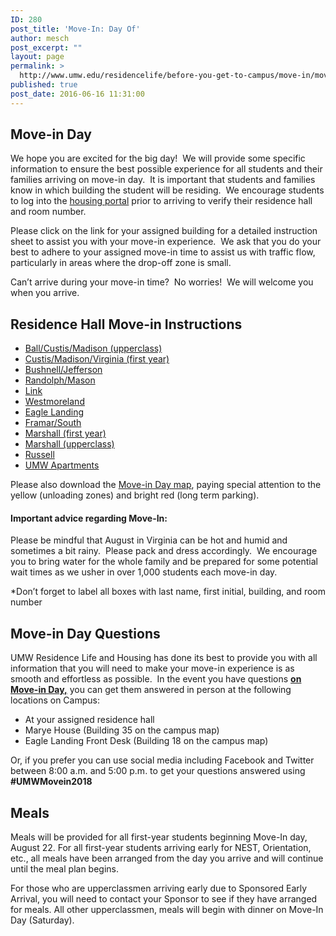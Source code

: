 ```yaml
---
ID: 280
post_title: 'Move-In: Day Of'
author: mesch
post_excerpt: ""
layout: page
permalink: >
  http://www.umw.edu/residencelife/before-you-get-to-campus/move-in/move-in-day-of/
published: true
post_date: 2016-06-16 11:31:00
---
```

<h2>Move-in Day</h2>
We hope you are excited for the big day!  We will provide some specific information to ensure the best possible experience for all students and their families arriving on move-in day.  It is important that students and families know in which building the student will be residing.  We encourage students to log into the <a href="https://umw.starrezhousing.com/starrezportal">housing portal</a> prior to arriving to verify their residence hall and room number.

Please click on the link for your assigned building for a detailed instruction sheet to assist you with your move-in experience.  We ask that you do your best to adhere to your assigned move-in time to assist us with traffic flow, particularly in areas where the drop-off zone is small.

Can’t arrive during your move-in time?  No worries!  We will welcome you when you arrive.
<h2><strong>Residence Hall Move-in Instructions</strong></h2>
<ul>
 	<li><a href="http://www.umw.edu/residencelife/wp-content/uploads/sites/30/2018/06/BallCustMadi-upperclass-webpage.pdf">Ball/Custis/Madison (upperclass)</a></li>
 	<li><a href="http://www.umw.edu/residencelife/wp-content/uploads/sites/30/2018/06/CustMadiVirg-first-year-webpage.pdf">Custis/Madison/Virginia (first year)</a></li>
 	<li><a href="http://www.umw.edu/residencelife/wp-content/uploads/sites/30/2018/06/BushJeff-webpage.pdf">Bushnell/Jefferson</a></li>
 	<li><a href="http://www.umw.edu/residencelife/wp-content/uploads/sites/30/2018/06/LinkRandMaso-webpage.pdf">Randolph/Mason</a></li>
 	<li><a href="http://www.umw.edu/residencelife/wp-content/uploads/sites/30/2018/08/Link-UC.pdf">Link</a></li>
 	<li><a href="http://www.umw.edu/residencelife/wp-content/uploads/sites/30/2018/06/West-webpage.pdf">Westmoreland</a></li>
 	<li><a href="http://www.umw.edu/residencelife/wp-content/uploads/sites/30/2018/06/ELEV-webpage.pdf">Eagle Landing</a></li>
 	<li><a href="http://www.umw.edu/residencelife/wp-content/uploads/sites/30/2018/06/FramarSouth-webpage.pdf">Framar/South</a></li>
 	<li><a href="http://www.umw.edu/residencelife/wp-content/uploads/sites/30/2018/08/Mars-webpage3.pdf">Marshall (first year)</a></li>
 	<li><a href="http://www.umw.edu/residencelife/wp-content/uploads/sites/30/2018/08/Mars-webpage-UC.pdf">Marshall (upperclass)</a></li>
 	<li><a href="http://www.umw.edu/residencelife/wp-content/uploads/sites/30/2018/06/Russ-webpage.pdf">Russell</a></li>
 	<li><a href="http://www.umw.edu/residencelife/wp-content/uploads/sites/30/2018/06/UMAPT-webpage.pdf">UMW Apartments</a></li>
</ul>
Please also download the <a href="http://www.umw.edu/residencelife/wp-content/uploads/sites/30/2016/06/New-map-of-campus.pdf">Move-in Day map</a>, paying special attention to the yellow (unloading zones) and bright red (long term parking).
<h4>Important advice regarding Move-In:</h4>
Please be mindful that August in Virginia can be hot and humid and sometimes a bit rainy.  Please pack and dress accordingly.  We encourage you to bring water for the whole family and be prepared for some potential wait times as we usher in over 1,000 students each move-in day.

*Don’t forget to label all boxes with last name, first initial, building, and room number
<h2><strong>Move-in Day Questions</strong></h2>
UMW Residence Life and Housing has done its best to provide you with all information that you will need to make your move-in experience is as smooth and effortless as possible.  In the event you have questions <strong><u>on Move-in Day,</u></strong> you can get them answered in person at the following locations on Campus:
<ul>
 	<li>At your assigned residence hall</li>
 	<li>Marye House (Building 35 on the campus map)</li>
 	<li>Eagle Landing Front Desk (Building 18 on the campus map)</li>
</ul>
Or, if you prefer you can use social media including Facebook and Twitter between 8:00 a.m. and 5:00 p.m. to get your questions answered using <strong>#UMWMovein2018</strong>
<h2>Meals</h2>
Meals will be provided for all first-year students beginning Move-In day, August 22. For all first-year students arriving early for NEST, Orientation, etc., all meals have been arranged from the day you arrive and will continue until the meal plan begins.

For those who are upperclassmen arriving early due to Sponsored Early Arrival, you will need to contact your Sponsor to see if they have arranged for meals. All other upperclassmen, meals will begin with dinner on Move-In Day (Saturday).

&nbsp;

&nbsp;

&nbsp;